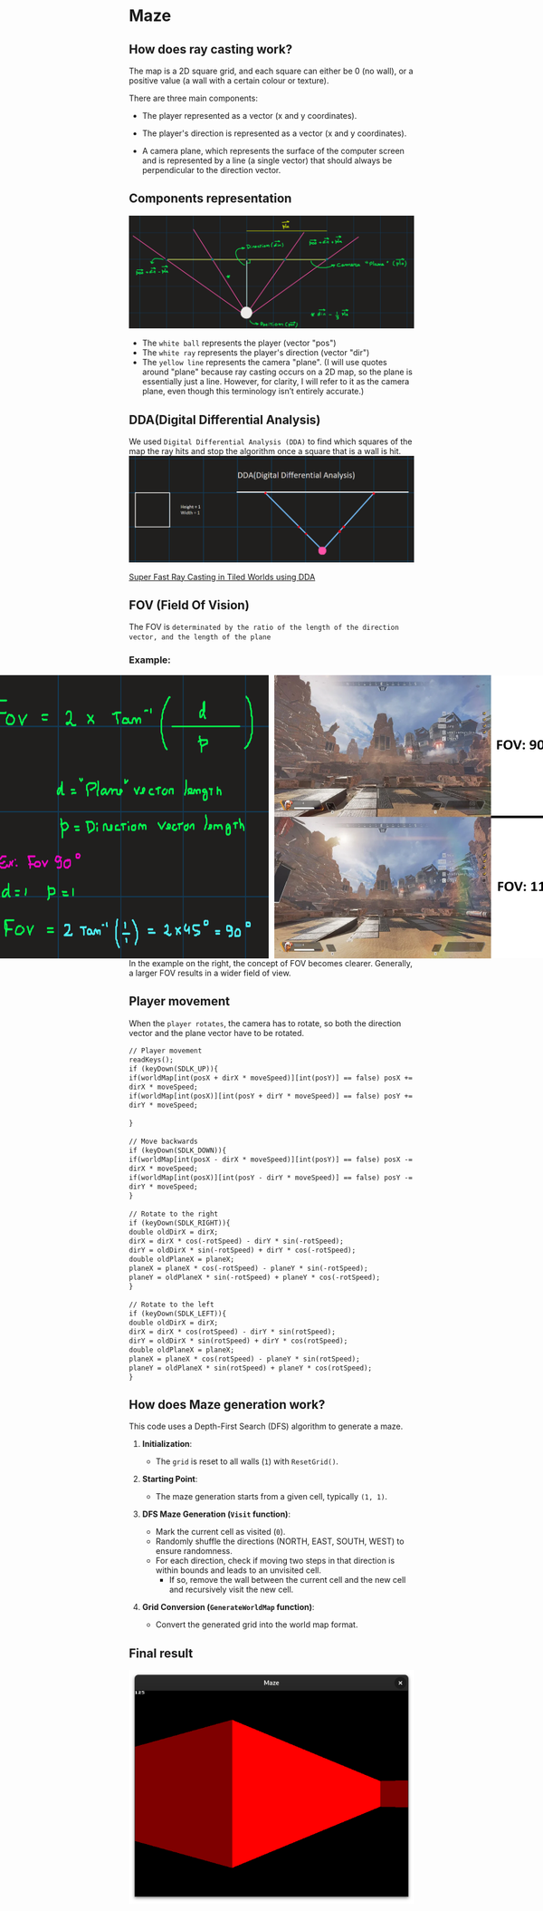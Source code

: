# Maze


## How does ray casting work?
The map is a 2D square grid, and each square can either be 0 (no wall), or a positive value (a wall with a certain colour or texture).

There are three main components:

- The player represented as a vector (x and y coordinates).

- The player's direction is represented as a vector (x and y coordinates).

- A camera plane, which represents the surface of the computer screen and is represented by a line (a single vector) that should always be perpendicular to the direction vector.





## Components representation
![Code](images/vec.png)
- The `white ball` represents the player (vector "pos")
- The `white ray` represents the player's direction (vector "dir")
- The `yellow line` represents the camera "plane". (I will use quotes around "plane" because ray casting occurs on a 2D map, so the plane is essentially just a line. However, for clarity, I will refer to it as the camera plane, even though this terminology isn’t entirely accurate.)





## DDA(Digital Differential Analysis)

We used `Digital Differential Analysis (DDA)` to find which squares of the map the ray hits and stop the algorithm once a square that is a wall is hit.
![Code](images/DDA.png)

[Super Fast Ray Casting in Tiled Worlds using DDA](https://youtu.be/NbSee-XM7WA?si=yP9j_d1tot5lHzC1)





## FOV (Field Of Vision)
The FOV is `determinated by the ratio of the length of the direction vector, and the length of the plane`
### Example: 

<div style="display: flex; justify-content: center;">
    <img src="images/fov_ex.png" alt="Example FOV" width="500" height="500" style="margin-right: 10px;">
    <img src="images/fov.webp" alt="FOV Diagram" width="500" height="500">
</div>
In the example on the right, the concept of FOV becomes clearer. Generally, a larger FOV results in a wider field of view.





## Player movement
When the `player rotates`, the camera has to rotate, so both the direction vector and the plane vector have to be rotated.
```
// Player movement
readKeys();
if (keyDown(SDLK_UP)){
if(worldMap[int(posX + dirX * moveSpeed)][int(posY)] == false) posX += dirX * moveSpeed;
if(worldMap[int(posX)][int(posY + dirY * moveSpeed)] == false) posY += dirY * moveSpeed;

}

// Move backwards
if (keyDown(SDLK_DOWN)){
if(worldMap[int(posX - dirX * moveSpeed)][int(posY)] == false) posX -= dirX * moveSpeed;
if(worldMap[int(posX)][int(posY - dirY * moveSpeed)] == false) posY -= dirY * moveSpeed;
}

// Rotate to the right
if (keyDown(SDLK_RIGHT)){
double oldDirX = dirX;
dirX = dirX * cos(-rotSpeed) - dirY * sin(-rotSpeed);
dirY = oldDirX * sin(-rotSpeed) + dirY * cos(-rotSpeed);
double oldPlaneX = planeX;
planeX = planeX * cos(-rotSpeed) - planeY * sin(-rotSpeed);
planeY = oldPlaneX * sin(-rotSpeed) + planeY * cos(-rotSpeed);
}

// Rotate to the left
if (keyDown(SDLK_LEFT)){
double oldDirX = dirX;
dirX = dirX * cos(rotSpeed) - dirY * sin(rotSpeed);
dirY = oldDirX * sin(rotSpeed) + dirY * cos(rotSpeed);
double oldPlaneX = planeX;
planeX = planeX * cos(rotSpeed) - planeY * sin(rotSpeed);
planeY = oldPlaneX * sin(rotSpeed) + planeY * cos(rotSpeed);
}
```





## How does Maze generation work?
This code uses a Depth-First Search (DFS) algorithm to generate a maze.

1. **Initialization**:
   - The `grid` is reset to all walls (`1`) with `ResetGrid()`.

2. **Starting Point**:
   - The maze generation starts from a given cell, typically `(1, 1)`.

3. **DFS Maze Generation (`Visit` function)**:
   - Mark the current cell as visited (`0`).
   - Randomly shuffle the directions (NORTH, EAST, SOUTH, WEST) to ensure randomness.
   - For each direction, check if moving two steps in that direction is within bounds and leads to an unvisited cell.
     - If so, remove the wall between the current cell and the new cell and recursively visit the new cell.

4. **Grid Conversion (`GenerateWorldMap` function)**:
   - Convert the generated grid into the world map format.





## Final result
![Code](images/maze_visual.png)
